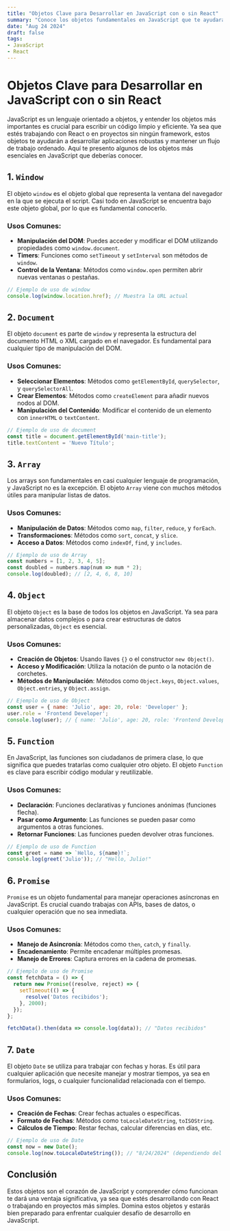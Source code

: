 ```yaml
---
title: "Objetos Clave para Desarrollar en JavaScript con o sin React"
summary: "Conoce los objetos fundamentales en JavaScript que te ayudarán a construir aplicaciones robustas y eficientes, ya sea con React o sin él."
date: "Aug 24 2024"
draft: false
tags:
- JavaScript
- React
---
```


# Objetos Clave para Desarrollar en JavaScript con o sin React

JavaScript es un lenguaje orientado a objetos, y entender los objetos más importantes es crucial para escribir un código limpio y eficiente. Ya sea que estés trabajando con React o en proyectos sin ningún framework, estos objetos te ayudarán a desarrollar aplicaciones robustas y mantener un flujo de trabajo ordenado. Aquí te presento algunos de los objetos más esenciales en JavaScript que deberías conocer.

## 1. **`Window`**

El objeto `window` es el objeto global que representa la ventana del navegador en la que se ejecuta el script. Casi todo en JavaScript se encuentra bajo este objeto global, por lo que es fundamental conocerlo.

### Usos Comunes:
- **Manipulación del DOM**: Puedes acceder y modificar el DOM utilizando propiedades como `window.document`.
- **Timers**: Funciones como `setTimeout` y `setInterval` son métodos de `window`.
- **Control de la Ventana**: Métodos como `window.open` permiten abrir nuevas ventanas o pestañas.

```javascript
// Ejemplo de uso de window
console.log(window.location.href); // Muestra la URL actual
```

## 2. **`Document`**

El objeto `document` es parte de `window` y representa la estructura del documento HTML o XML cargado en el navegador. Es fundamental para cualquier tipo de manipulación del DOM.

### Usos Comunes:
- **Seleccionar Elementos**: Métodos como `getElementById`, `querySelector`, y `querySelectorAll`.
- **Crear Elementos**: Métodos como `createElement` para añadir nuevos nodos al DOM.
- **Manipulación del Contenido**: Modificar el contenido de un elemento con `innerHTML` o `textContent`.

```javascript
// Ejemplo de uso de document
const title = document.getElementById('main-title');
title.textContent = 'Nuevo Título';
```

## 3. **`Array`**

Los arrays son fundamentales en casi cualquier lenguaje de programación, y JavaScript no es la excepción. El objeto `Array` viene con muchos métodos útiles para manipular listas de datos.

### Usos Comunes:
- **Manipulación de Datos**: Métodos como `map`, `filter`, `reduce`, y `forEach`.
- **Transformaciones**: Métodos como `sort`, `concat`, y `slice`.
- **Acceso a Datos**: Métodos como `indexOf`, `find`, y `includes`.

```javascript
// Ejemplo de uso de Array
const numbers = [1, 2, 3, 4, 5];
const doubled = numbers.map(num => num * 2);
console.log(doubled); // [2, 4, 6, 8, 10]
```

## 4. **`Object`**

El objeto `Object` es la base de todos los objetos en JavaScript. Ya sea para almacenar datos complejos o para crear estructuras de datos personalizadas, `Object` es esencial.

### Usos Comunes:
- **Creación de Objetos**: Usando llaves `{}` o el constructor `new Object()`.
- **Acceso y Modificación**: Utiliza la notación de punto o la notación de corchetes.
- **Métodos de Manipulación**: Métodos como `Object.keys`, `Object.values`, `Object.entries`, y `Object.assign`.

```javascript
// Ejemplo de uso de Object
const user = { name: 'Julio', age: 20, role: 'Developer' };
user.role = 'Frontend Developer';
console.log(user); // { name: 'Julio', age: 20, role: 'Frontend Developer' }
```

## 5. **`Function`**

En JavaScript, las funciones son ciudadanos de primera clase, lo que significa que puedes tratarlas como cualquier otro objeto. El objeto `Function` es clave para escribir código modular y reutilizable.

### Usos Comunes:
- **Declaración**: Funciones declarativas y funciones anónimas (funciones flecha).
- **Pasar como Argumento**: Las funciones se pueden pasar como argumentos a otras funciones.
- **Retornar Funciones**: Las funciones pueden devolver otras funciones.

```javascript
// Ejemplo de uso de Function
const greet = name => `Hello, ${name}!`;
console.log(greet('Julio')); // "Hello, Julio!"
```

## 6. **`Promise`**

`Promise` es un objeto fundamental para manejar operaciones asíncronas en JavaScript. Es crucial cuando trabajas con APIs, bases de datos, o cualquier operación que no sea inmediata.

### Usos Comunes:
- **Manejo de Asincronía**: Métodos como `then`, `catch`, y `finally`.
- **Encadenamiento**: Permite encadenar múltiples promesas.
- **Manejo de Errores**: Captura errores en la cadena de promesas.

```javascript
// Ejemplo de uso de Promise
const fetchData = () => {
  return new Promise((resolve, reject) => {
    setTimeout(() => {
      resolve('Datos recibidos');
    }, 2000);
  });
};

fetchData().then(data => console.log(data)); // "Datos recibidos"
```

## 7. **`Date`**

El objeto `Date` se utiliza para trabajar con fechas y horas. Es útil para cualquier aplicación que necesite manejar y mostrar tiempos, ya sea en formularios, logs, o cualquier funcionalidad relacionada con el tiempo.

### Usos Comunes:
- **Creación de Fechas**: Crear fechas actuales o específicas.
- **Formato de Fechas**: Métodos como `toLocaleDateString`, `toISOString`.
- **Cálculos de Tiempo**: Restar fechas, calcular diferencias en días, etc.

```javascript
// Ejemplo de uso de Date
const now = new Date();
console.log(now.toLocaleDateString()); // "8/24/2024" (dependiendo del formato de la región)
```

## Conclusión

Estos objetos son el corazón de JavaScript y comprender cómo funcionan te dará una ventaja significativa, ya sea que estés desarrollando con React o trabajando en proyectos más simples. Domina estos objetos y estarás bien preparado para enfrentar cualquier desafío de desarrollo en JavaScript.

```
